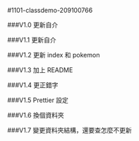 #1101-classdemo-209100766

###V1.0
更新自介

###V1.1
更新自介

###V1.2
更新 index 和 pokemon

###V1.3
加上 README

###V1.4
更正錯字

###V1.5
Prettier 設定

###V1.6
換個資料夾

###V1.7
變更資料夾結構，還要查怎麼不更新
